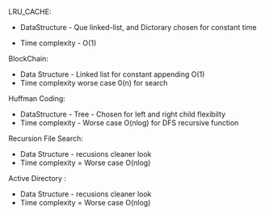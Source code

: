 LRU_CACHE:
- DataStructure - Que linked-list, and Dictorary chosen for constant time

- Time complexity - O(1)

BlockChain:
- Data Structure - Linked list for constant appending O(1)
- Time complexity worse case 0(n) for search

Huffman Coding:
- DataStructure - Tree - Chosen for left and right child flexibilty
- Time complexity - Worse case O(nlog) for DFS recursive function

Recursion File Search:
- Data Structure - recusions cleaner look
- Time complexity = Worse case O(nlog)

Active Directory :
- Data Structure - recusions cleaner look
- Time complexity = Worse case O(nlog)